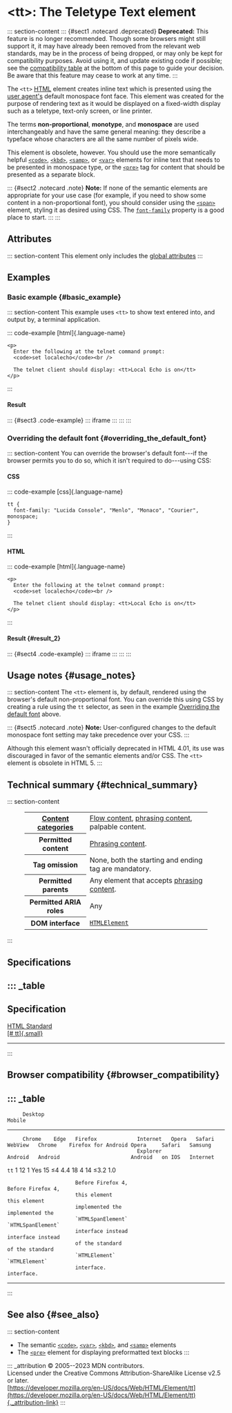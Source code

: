 

# \<tt\>: The Teletype Text element



::: section-content
::: {#sect1 .notecard .deprecated}
**Deprecated:** This feature is no longer recommended. Though some
browsers might still support it, it may have already been removed from
the relevant web standards, may be in the process of being dropped, or
may only be kept for compatibility purposes. Avoid using it, and update
existing code if possible; see the [compatibility
table](#browser_compatibility) at the bottom of this page to guide your
decision. Be aware that this feature may cease to work at any time.
:::

The `<tt>` [HTML](../index) element creates inline text which is
presented using the [user
agent\'s](https://developer.mozilla.org/en-US/docs/Glossary/User_agent)
default monospace font face. This element was created for the purpose of
rendering text as it would be displayed on a fixed-width display such as
a teletype, text-only screen, or line printer.

The terms **non-proportional**, **monotype**, and **monospace** are used
interchangeably and have the same general meaning: they describe a
typeface whose characters are all the same number of pixels wide.

This element is obsolete, however. You should use the more semantically
helpful [`<code>`](code), [`<kbd>`](kbd), [`<samp>`](samp), or
[`<var>`](var) elements for inline text that needs to be presented in
monospace type, or the [`<pre>`](pre) tag for content that should be
presented as a separate block.

::: {#sect2 .notecard .note}
**Note:** If none of the semantic elements are appropriate for your use
case (for example, if you need to show some content in a
non-proportional font), you should consider using the [`<span>`](span)
element, styling it as desired using CSS. The
[`font-family`](https://developer.mozilla.org/en-US/docs/Web/CSS/font-family)
property is a good place to start.
:::
:::

## Attributes

::: section-content
This element only includes the [global attributes](../global_attributes)
:::

## Examples

### Basic example {#basic_example}

::: section-content
This example uses `<tt>` to show text entered into, and output by, a
terminal application.

::: code-example
[html]{.language-name}

``` {signature="SkOBCEMA/Pl5YLzCZfhZpLwNeBgY+a6f+9wfcJkafM4=" data-language="html"}
<p>
  Enter the following at the telnet command prompt:
  <code>set localecho</code><br />

  The telnet client should display: <tt>Local Echo is on</tt>
</p>
```
:::

#### Result

::: {#sect3 .code-example}
::: iframe
:::
:::
:::

### Overriding the default font {#overriding_the_default_font}

::: section-content
You can override the browser\'s default font---if the browser permits
you to do so, which it isn\'t required to do---using CSS:

#### CSS

::: code-example
[css]{.language-name}

``` {signature="A4r8jLJpokBOYbHBlvFZi1RqVieAqeAPH8cmKZa/npU=" data-language="css"}
tt {
  font-family: "Lucida Console", "Menlo", "Monaco", "Courier", monospace;
}
```
:::

#### HTML

::: code-example
[html]{.language-name}

``` {signature="SkOBCEMA/Pl5YLzCZfhZpLwNeBgY+a6f+9wfcJkafM4=" data-language="html"}
<p>
  Enter the following at the telnet command prompt:
  <code>set localecho</code><br />

  The telnet client should display: <tt>Local Echo is on</tt>
</p>
```
:::

#### Result {#result_2}

::: {#sect4 .code-example}
::: iframe
:::
:::
:::

## Usage notes {#usage_notes}

::: section-content
The `<tt>` element is, by default, rendered using the browser\'s default
non-proportional font. You can override this using CSS by creating a
rule using the `tt` selector, as seen in the example [Overriding the
default font](#overriding_the_default_font) above.

::: {#sect5 .notecard .note}
**Note:** User-configured changes to the default monospace font setting
may take precedence over your CSS.
:::

Although this element wasn\'t officially deprecated in HTML 4.01, its
use was discouraged in favor of the semantic elements and/or CSS. The
`<tt>` element is obsolete in HTML 5.
:::

## Technical summary {#technical_summary}

::: section-content
<figure class="table-container">
<div class="_table">
<table class="properties">
<tbody>
<tr class="odd">
<th scope="row"><a href="../content_categories">Content
categories</a></th>
<td><a href="../content_categories#flow_content">Flow content</a>, <a
href="../content_categories#phrasing_content">phrasing content</a>,
palpable content.</td>
</tr>
<tr class="even">
<th scope="row">Permitted content</th>
<td><a href="../content_categories#phrasing_content">Phrasing
content</a>.</td>
</tr>
<tr class="odd">
<th scope="row">Tag omission</th>
<td>None, both the starting and ending tag are mandatory.</td>
</tr>
<tr class="even">
<th scope="row">Permitted parents</th>
<td>Any element that accepts <a
href="../content_categories#phrasing_content">phrasing content</a>.</td>
</tr>
<tr class="odd">
<th scope="row">Permitted ARIA roles</th>
<td>Any</td>
</tr>
<tr class="even">
<th scope="row">DOM interface</th>
<td><a
href="https://developer.mozilla.org/en-US/docs/Web/API/HTMLElement"><code>HTMLElement</code></a></td>
</tr>
</tbody>
</table>

</figure>
:::

## Specifications

::: _table
  -----------------------------------------------------------------------
  Specification
  -----------------------------------------------------------------------
  [HTML Standard\
  [\#
  tt]{.small}](https://html.spec.whatwg.org/multipage/obsolete.html#tt)

  -----------------------------------------------------------------------
:::

## Browser compatibility {#browser_compatibility}

::: _table
  ---------------------------------------------------------------------------------------------------------------------------------------------
         Desktop                                                          Mobile                                                     
  ------ --------- ------ ------------------- ---------- ------- -------- --------- --------- ------------------- --------- -------- ----------
         Chrome    Edge   Firefox             Internet   Opera   Safari   WebView   Chrome    Firefox for Android Opera     Safari   Samsung
                                              Explorer                    Android   Android                       Android   on IOS   Internet

  `tt`   1         12     1                   Yes        15      ≤4       4.4       18        4                   14        ≤3.2     1.0
                                                                                                                                     
                          Before Firefox 4,                                                   Before Firefox 4,                      
                          this element                                                        this element                           
                          implemented the                                                     implemented the                        
                          `HTMLSpanElement`                                                   `HTMLSpanElement`                      
                          interface instead                                                   interface instead                      
                          of the standard                                                     of the standard                        
                          `HTMLElement`                                                       `HTMLElement`                          
                          interface.                                                          interface.                             
  ---------------------------------------------------------------------------------------------------------------------------------------------
:::

## See also {#see_also}

::: section-content
-   The semantic [`<code>`](code), [`<var>`](var), [`<kbd>`](kbd), and
    [`<samp>`](samp) elements
-   The [`<pre>`](pre) element for displaying preformatted text blocks
:::

::: _attribution
© 2005--2023 MDN contributors.\
Licensed under the Creative Commons Attribution-ShareAlike License v2.5
or later.\
[https://developer.mozilla.org/en-US/docs/Web/HTML/Element/tt](https://developer.mozilla.org/en-US/docs/Web/HTML/Element/tt){._attribution-link}
:::

